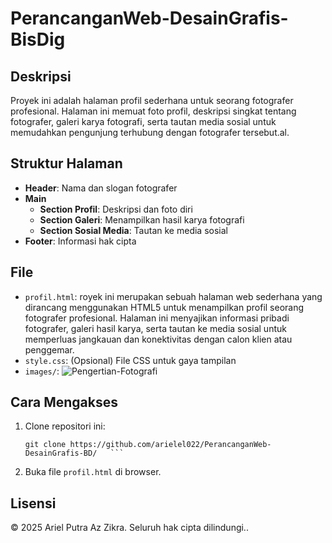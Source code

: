 # PerancanganWeb-DesainGrafis-BisDig

## Deskripsi

Proyek ini adalah halaman profil sederhana untuk seorang fotografer profesional. Halaman ini memuat foto profil, deskripsi singkat tentang fotografer, galeri karya fotografi, serta tautan media sosial untuk memudahkan pengunjung terhubung dengan fotografer tersebut.al.

## Struktur Halaman

- **Header**: Nama dan slogan fotografer
- **Main**
  - **Section Profil**: Deskripsi dan foto diri
  - **Section Galeri**: Menampilkan hasil karya fotografi
  - **Section Sosial Media**: Tautan ke media sosial
- **Footer**: Informasi hak cipta

## File

- `profil.html`: royek ini merupakan sebuah halaman web sederhana yang dirancang menggunakan HTML5 untuk menampilkan profil seorang fotografer profesional. Halaman ini menyajikan informasi pribadi fotografer, galeri hasil karya, serta tautan ke media sosial untuk memperluas jangkauan dan konektivitas dengan calon klien atau penggemar.
- `style.css`: (Opsional) File CSS untuk gaya tampilan
- `images/`: ![Pengertian-Fotografi](https://github.com/user-attachments/assets/1a64b7f7-0bb0-482a-b9e3-311410d2d4b1)


## Cara Mengakses

1. Clone repositori ini:
   ```
   git clone https://github.com/arielel022/PerancanganWeb-DesainGrafis-BD/   ```
2. Buka file `profil.html` di browser.

## Lisensi

© 2025 Ariel Putra Az Zikra. Seluruh hak cipta dilindungi..
